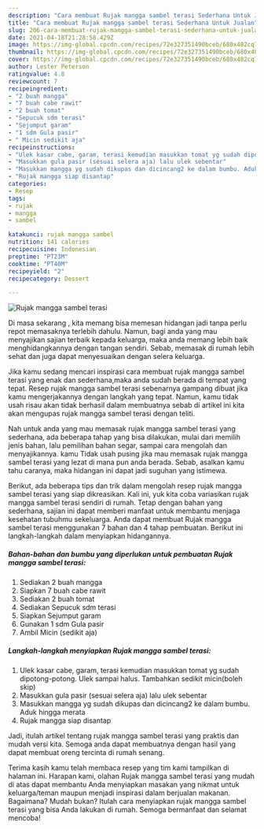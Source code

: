 ```yaml
---
description: "Cara membuat Rujak mangga sambel terasi Sederhana Untuk Jualan"
title: "Cara membuat Rujak mangga sambel terasi Sederhana Untuk Jualan"
slug: 206-cara-membuat-rujak-mangga-sambel-terasi-sederhana-untuk-jualan
date: 2021-04-18T21:28:58.429Z
image: https://img-global.cpcdn.com/recipes/72e327351490bceb/680x482cq70/rujak-mangga-sambel-terasi-foto-resep-utama.jpg
thumbnail: https://img-global.cpcdn.com/recipes/72e327351490bceb/680x482cq70/rujak-mangga-sambel-terasi-foto-resep-utama.jpg
cover: https://img-global.cpcdn.com/recipes/72e327351490bceb/680x482cq70/rujak-mangga-sambel-terasi-foto-resep-utama.jpg
author: Lester Peterson
ratingvalue: 4.8
reviewcount: 7
recipeingredient:
- "2 buah mangga"
- "7 buah cabe rawit"
- "2 buah tomat"
- "Sepucuk sdm terasi"
- "Sejumput garam"
- "1 sdm Gula pasir"
- " Micin sedikit aja"
recipeinstructions:
- "Ulek kasar cabe, garam, terasi kemudian masukkan tomat yg sudah dipotong-potong. Ulek sampai halus. Tambahkan sedikit micin(boleh skip)"
- "Masukkan gula pasir (sesuai selera aja) lalu ulek sebentar"
- "Masukkan mangga yg sudah dikupas dan dicincang2 ke dalam bumbu. Aduk hingga merata"
- "Rujak mangga siap disantap"
categories:
- Resep
tags:
- rujak
- mangga
- sambel

katakunci: rujak mangga sambel 
nutrition: 141 calories
recipecuisine: Indonesian
preptime: "PT23M"
cooktime: "PT40M"
recipeyield: "2"
recipecategory: Dessert

---
```



![Rujak mangga sambel terasi](https://img-global.cpcdn.com/recipes/72e327351490bceb/680x482cq70/rujak-mangga-sambel-terasi-foto-resep-utama.jpg)

Di masa  sekarang , kita memang bisa memesan hidangan jadi tanpa perlu repot memasaknya terlebih dahulu. Namun, bagi anda yang mau menyajikan sajian terbaik kepada keluarga, maka anda memang lebih baik menghidangkannya dengan tangan sendiri. Sebab, memasak di rumah lebih sehat dan juga dapat menyesuaikan dengan selera keluarga.

Jika kamu sedang mencari inspirasi cara membuat rujak mangga sambel terasi yang enak dan sederhana,maka anda sudah berada di tempat yang tepat. Resep rujak mangga sambel terasi  sebenarnya gampang dibuat jika kamu mengerjakannya dengan langkah yang tepat. Namun, kamu tidak usah risau akan tidak berhasil dalam membuatnya 
sebab di artikel ini kita akan mengupas rujak mangga sambel terasi dengan teliti.  



Nah untuk anda yang mau memasak rujak mangga sambel terasi yang sederhana, ada beberapa tahap yang bisa dilakukan, mulai dari memilih jenis bahan, lalu pemilihan bahan segar, sampai cara mengolah dan menyajikannya. kamu Tidak usah pusing jika mau memasak rujak mangga sambel terasi yang lezat di mana pun anda berada. Sebab, asalkan kamu  tahu caranya, maka hidangan ini dapat jadi suguhan yang istimewa.

Berikut, ada beberapa tips dan trik dalam mengolah resep rujak mangga sambel terasi yang siap dikreasikan. Kali ini, yuk kita coba variasikan rujak mangga sambel terasi sendiri di rumah. Tetap dengan bahan yang sederhana, sajian ini dapat memberi manfaat untuk membantu menjaga kesehatan tubuhmu sekeluarga. Anda dapat membuat Rujak mangga sambel terasi menggunakan 7 bahan dan 4 tahap pembuatan. Berikut ini langkah-langkah dalam menyiapkan hidangannya.

<!--inarticleads1-->

##### Bahan-bahan dan bumbu yang diperlukan untuk pembuatan Rujak mangga sambel terasi:

1. Sediakan 2 buah mangga
1. Siapkan 7 buah cabe rawit
1. Sediakan 2 buah tomat
1. Sediakan Sepucuk sdm terasi
1. Siapkan Sejumput garam
1. Gunakan 1 sdm Gula pasir
1. Ambil  Micin (sedikit aja)




<!--inarticleads2-->

##### Langkah-langkah menyiapkan Rujak mangga sambel terasi:

1. Ulek kasar cabe, garam, terasi kemudian masukkan tomat yg sudah dipotong-potong. Ulek sampai halus. Tambahkan sedikit micin(boleh skip)
1. Masukkan gula pasir (sesuai selera aja) lalu ulek sebentar
1. Masukkan mangga yg sudah dikupas dan dicincang2 ke dalam bumbu. Aduk hingga merata
1. Rujak mangga siap disantap




Jadi, itulah artikel tentang  rujak mangga sambel terasi  yang praktis dan mudah versi kita. Semoga anda dapat membuatnya dengan hasil yang dapat membuat oreng tercinta di rumah senang. 

Terima kasih kamu telah membaca resep yang tim kami tampilkan di halaman ini. Harapan kami, olahan  Rujak mangga sambel terasi yang mudah di atas dapat membantu Anda menyiapkan masakan yang nikmat untuk keluarga/teman maupun menjadi inspirasi dalam berjualan makanan. Bagaimana? Mudah bukan? Itulah cara menyiapkan rujak mangga sambel terasi yang bisa Anda lakukan di rumah. Semoga bermanfaat dan selamat mencoba!

